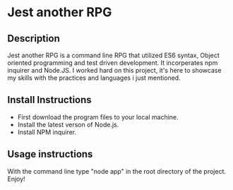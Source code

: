 # Jest another RPG

## Description

Jest another RPG is a command line RPG that utilized ES6 syntax, Object oriented programming and test driven development. It incorperates npm inquirer and Node.JS. I worked hard on this project, it's here to showcase my skills with the practices and languages i just mentioned.

## Install Instructions

* First download the program files to your local machine.
* Install the latest verson of Node.js.
* Install NPM inquirer.

## Usage instructions

With the command line type "node app" in the root directory of the project. Enjoy!
